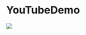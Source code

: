 # YouTubeDemo

[![](https://jitpack.io/v/frendyxzc/ytplayer.svg)](https://jitpack.io/#frendyxzc/ytplayer)
